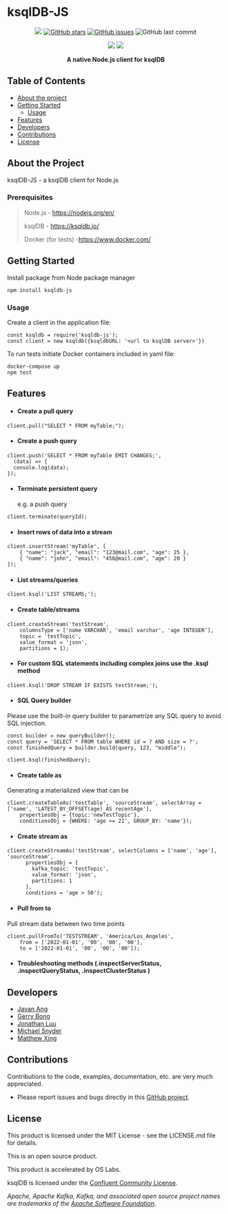 # ksqlDB-JS

<div align="center">

<a href="https://github.com/oslabs-beta/ksqljs"><img src="https://img.shields.io/badge/license-MIT-blue"/></a>
<a href="https://github.com/oslabs-beta/ksqljs/stargazers"><img alt="GitHub stars" src="https://img.shields.io/github/stars/oslabs-beta/ksqljs"></a>
<a href="https://github.com/oslabs-beta/ksqljs/issues"><img alt="GitHub issues" src="https://img.shields.io/github/issues/oslabs-beta/ksqljs"></a>
<img alt="GitHub last commit" src="https://img.shields.io/github/last-commit/oslabs-beta/ksqljs">

<a href="https://www.npmjs.com/package/ksqldb-js"><img src="https://img.shields.io/badge/available%20on-npm-lightblue.svg?logo=npm&labelColor=lightgrey" /></a>
<a href="https://www.npmjs.com/package/ksqldb-js"><img src="https://img.shields.io/badge/npm-v^1.1.0-lightgrey?logo=npm"/></a>

   <p align="center"> <strong>A native Node.js client for ksqlDB</strong></p>
   </div>

## Table of Contents

- [About the project](#about)
- [Getting Started](#getting-started)
  - [Usage](#usage)
- [Features](#features)
- [Developers](#developers)
- [Contributions](#contributions)
- [License](#license)

## <a name="about"></a> About the Project

ksqlDB-JS - a ksqlDB client for Node.js

### Prerequisites

> Node.js - https://nodejs.org/en/
>
> ksqlDB - https://ksqldb.io/
>
> Docker (for tests) -https://www.docker.com/

## <a name="getting-started"></a> Getting Started

Install package from Node package manager

```
npm install ksqldb-js
```

### <a name="usage"></a> Usage

Create a client in the application file:

```
const ksqldb = require('ksqldb-js');
const client = new ksqldb({ksqldbURL: '<url to ksqlDB server>'})
```

To run tests initiate Docker containers included in yaml file:

```
docker-compose up
npm test
```

## <a name="features"></a> Features

- #### Create a pull query

```
client.pull("SELECT * FROM myTable;");
```

- #### Create a push query

```
client.push('SELECT * FROM myTable EMIT CHANGES;',
  (data) => {
  console.log(data);
});
```

- #### Terminate persistent query
  e.g. a push query

```
client.terminate(queryId);
```

- #### Insert rows of data into a stream

```
client.insertStream('myTable', [
    { "name": "jack", "email": "123@mail.com", "age": 25 },
    { "name": "john", "email": "456@mail.com", "age": 20 }
]);
```

- #### List streams/queries

```
client.ksql('LIST STREAMS;');
```

- #### Create table/streams

```
client.createStream('testStream',
    columnsType = ['name VARCHAR', 'email varchar', 'age INTEGER'],
    topic = 'testTopic',
    value_format = 'json',
    partitions = 1);
```

- #### For custom SQL statements including complex joins use the .ksql method

```
client.ksql('DROP STREAM IF EXISTS testStream;');
```

- #### SQL Query builder

Please use the built-in query builder to parametrize any SQL query to avoid SQL injection.

```
const builder = new queryBuilder();
const query = 'SELECT * FROM table WHERE id = ? AND size = ?';
const finishedQuery = builder.build(query, 123, "middle");

client.ksql(finishedQuery);
```

- #### Create table as

Generating a materialized view that can be

```
client.createTableAs('testTable', 'sourceStream', selectArray = ['name', 'LATEST_BY_OFFSET(age) AS recentAge'],
    propertiesObj = {topic:'newTestTopic'},
    conditionsObj = {WHERE: 'age >= 21', GROUP_BY: 'name'});
```

- #### Create stream as

```
client.createStreamAs('testStream', selectColumns = ['name', 'age'], 'sourceStream',
      propertiesObj = {
        kafka_topic: 'testTopic',
        value_format: 'json',
        partitions: 1
      },
      conditions = 'age > 50');
```

- #### Pull from to

Pull stream data between two time points

```
client.pullFromTo('TESTSTREAM', 'America/Los_Angeles',
    from = ['2022-01-01', '00', '00', '00'],
    to = ['2022-01-01', '00', '00', '00']);
```

- #### Troubleshooting methods (.inspectServerStatus, .inspectQueryStatus, .inspectClusterStatus )

## <a name="developers"></a> Developers

- [Javan Ang](https://github.com/javanang)
- [Gerry Bong](https://github.com/ggbong734)
- [Jonathan Luu](https://github.com/jonathanluu17)
- [Michael Snyder](https://github.com/MichaelCSnyder)
- [Matthew Xing](https://github.com/Aengil)

## <a name="contributions"></a> Contributions

Contributions to the code, examples, documentation, etc. are very much appreciated.

- Please report issues and bugs directly in this [GitHub project](https://github.com/oslabs-beta/ksqljs/issues).

## <a name="license"></a> License

This product is licensed under the MIT License - see the LICENSE.md file for details.

This is an open source product.

This product is accelerated by OS Labs.

ksqlDB is licensed under the [Confluent Community License](https://github.com/confluentinc/ksql/blob/master/LICENSE).

_Apache, Apache Kafka, Kafka, and associated open source project names are trademarks of the [Apache Software Foundation](https://www.apache.org/)_.
